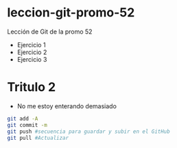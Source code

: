 # leccion-git-promo-52
Lección de Git de la promo 52
- Ejercicio 1
- Ejercicio 2
- Ejercicio 3

# Tritulo 2
- No me estoy enterando demasiado

```bash
git add -A 
git commit -m
git push #secuencia para guardar y subir en el GitHub
git pull #Actualizar
```


